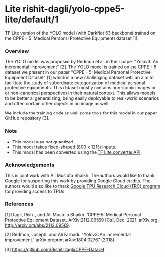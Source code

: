 # Lite rishit-dagli/yolo-cppe5-lite/default/1
TF Lite version of the YOLO model (with DarkNet 53 backbone) trained on the CPPE - 5 (Medical Personal Protective Equipment) dataset [1].

<!-- parent-model: rishit-dagli/yolo-cppe5-lite/1 -->
<!-- asset-path: https://storage.googleapis.com/cppe-5/trained_models/yolo/lite/model.tflite -->

### Overview
The YOLO model was proposed by Redmon et al. in their paper "Yolov3: An incremental improvement" [2]. The YOLO model is trained on the CPPE - 5 dataset we present in our paper "CPPE - 5: Medical Personal Protective Equipment Dataset" [1] which is a new challenging dataset with an aim to facilitate the study of subordinate categorization of medical personal protective equipments. This dataset mostly contains non-iconic images or or non-canonical perspectives in their natural context. This allows models to be better at generalizing, being easily deployable to real-world scenarios and often contain other objects in an image as well.

We include the training code as well some tools for this model in our paper GitHub repository [3].

### Note

- This model was _not_ quantized.
- This model takes fixed-shaped (800 x 1216) inputs.
- This model has been converted using the [TF Lite converter API](https://www.tensorflow.org/lite/convert).

### Acknowledgements

This is joint work with Ali Mustufa Shaikh. The authors would like to thank Google for supporting this work by providing Google Cloud credits. The authors would also like to thank [Google TPU Research Cloud (TRC) program](https://sites.research.google/trc) for providing access to TPUs.

### References

[1] Dagli, Rishit, and Ali Mustufa Shaikh. ‘CPPE-5: Medical Personal Protective Equipment Dataset’. ArXiv:2112.09569 [Cs], Dec. 2021. arXiv.org, http://arxiv.org/abs/2112.09569.

[2] Redmon, Joseph, and Ali Farhadi. "Yolov3: An incremental improvement." arXiv preprint arXiv:1804.02767 (2018).

[3] https://github.com/Rishit-dagli/CPPE-Dataset